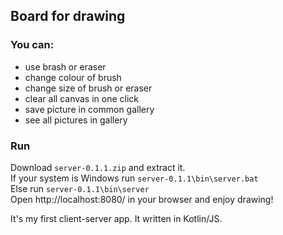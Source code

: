## Board for drawing
### You can:
* use brash or eraser
* change colour of brush
* change size of brush or eraser
* clear all canvas in one click
* save picture in common gallery
* see all pictures in gallery

### Run
Download <code>server-0.1.1.zip</code> and extract it. \
If your system is Windows run <code>server-0.1.1\bin\server.bat</code> \
Else run <code>server-0.1.1\bin\server</code> \
Open <link>http://localhost:8080/</link> in your browser and enjoy drawing!

It's my first client-server app. It written in Kotlin/JS.
